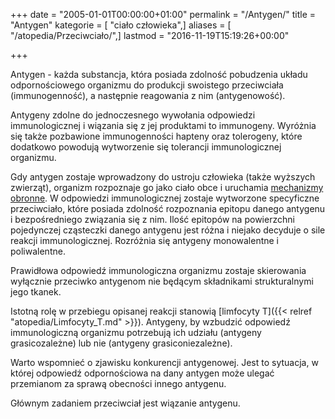 +++
date = "2005-01-01T00:00:00+01:00"
permalink = "/Antygen/"
title = "Antygen"
kategorie = [ "ciało człowieka",]
aliases = [ "/atopedia/Przeciwciało/",]
lastmod = "2016-11-19T15:19:26+00:00"

+++

Antygen - każda substancja, która posiada zdolność pobudzenia układu odpornościowego organizmu do produkcji swoistego przeciwciała (immunogenność), a następnie reagowania z nim (antygenowość).

Antygeny zdolne do jednoczesnego wywołania odpowiedzi immunologicznej i wiązania się z jej produktami to immunogeny. Wyróżnia się także pozbawione immunogenności hapteny oraz tolerogeny, które dodatkowo powodują wytworzenie się tolerancji immunologicznej organizmu.

Gdy antygen zostaje wprowadzony do ustroju człowieka (także wyższych zwierząt), organizm rozpoznaje go jako ciało obce i uruchamia [mechanizmy obronne](/atopedia/Reakcja_alergiczna). W odpowiedzi immunologicznej zostaje wytworzone specyficzne przeciwciało, które posiada zdolność rozpoznania epitopu danego antygenu i bezpośredniego związania się z nim. Ilość epitopów na powierzchni pojedynczej cząsteczki danego antygenu jest różna i niejako decyduje o sile reakcji immunologicznej. Rozróżnia się antygeny monowalentne i poliwalentne.

Prawidłowa odpowiedź immunologiczna organizmu zostaje skierowania wyłącznie przeciwko antygenom nie będącym składnikami strukturalnymi jego tkanek.

Istotną rolę w przebiegu opisanej reakcji stanowią [limfocyty T]({{< relref "atopedia/Limfocyty_T.md" >}}). Antygeny, by wzbudzić odpowiedź immunologiczną organizmu potrzebują ich udziału (antygeny grasicozależne) lub nie (antygeny grasiconiezależne).

Warto wspomnieć o zjawisku konkurencji antygenowej. Jest to sytuacja, w której odpowiedź odpornościowa na dany antygen może ulegać przemianom za sprawą obecności innego antygenu.

Głównym zadaniem przeciwciał jest wiązanie antygenu.
